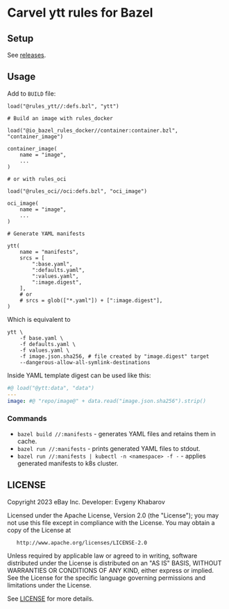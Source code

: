 # Carvel ytt rules for Bazel

## Setup

See [releases](https://github.com/ekhabarov/rules_ytt/releases).

## Usage

Add to `BUILD` file:

```starlark
load("@rules_ytt//:defs.bzl", "ytt")

# Build an image with rules_docker

load("@io_bazel_rules_docker//container:container.bzl", "container_image")

container_image(
    name = "image",
    ...
)

# or with rules_oci

load("@rules_oci//oci:defs.bzl", "oci_image")

oci_image(
    name = "image",
    ...
)

# Generate YAML manifests

ytt(
    name = "manifests",
    srcs = [
        ":base.yaml",
        ":defaults.yaml",
        ":values.yaml",
        ":image.digest",
    ],
    # or
    # srcs = glob(["*.yaml"]) + [":image.digest"],
)
```

Which is equivalent to

```shell
ytt \
    -f base.yaml \
    -f defaults.yaml \
    -f values.yaml \
    -f image.json.sha256, # file created by "image.digest" target
    --dangerous-allow-all-symlink-destinations
```

Inside YAML template digest can be used like this:

```yaml
#@ load("@ytt:data", "data")
---
image: #@ "repo/image@" + data.read("image.json.sha256").strip()
```
### Commands

* `bazel build //:manifests` - generates YAML files and retains them in cache.
* `bazel run //:manifests` - prints generated YAML files to stdout.
* `bazel run //:manifests | kubectl -n <namespace> -f -` - applies generated manifests to k8s cluster.

## LICENSE

   Copyright 2023 eBay Inc. Developer: Evgeny Khabarov

   Licensed under the Apache License, Version 2.0 (the "License");
   you may not use this file except in compliance with the License.
   You may obtain a copy of the License at

       http://www.apache.org/licenses/LICENSE-2.0

   Unless required by applicable law or agreed to in writing, software
   distributed under the License is distributed on an "AS IS" BASIS,
   WITHOUT WARRANTIES OR CONDITIONS OF ANY KIND, either express or implied.
   See the License for the specific language governing permissions and
   limitations under the License.

   See [LICENSE](./LICENSE) for more details.
